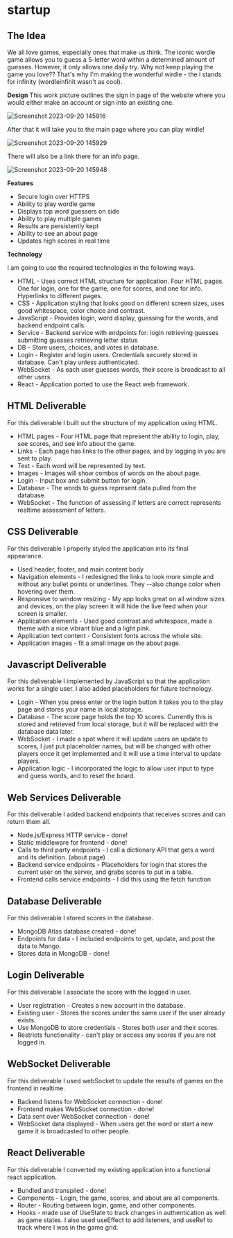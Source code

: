 # startup

## The Idea
We all love games, especially ones that make us think. The iconic wordle game allows you to guess a 5-letter word within a determined amount of guesses. However, it only allows one daily try. Why not keep playing the game you love?? That's why I'm making the wonderful wirdle - the i stands for infinity (wordleinfinit wasn't as cool).

**Design**
This work picture outlines the sign in page of the website where you would either make an account or sign into an existing one.

![Screenshot 2023-09-20 145916](https://github.com/tombe17/startup/assets/131499102/eef7cec1-ec90-4d73-a4d7-296de4a58362)

After that it will take you to the main page where you can play wirdle!

![Screenshot 2023-09-20 145929](https://github.com/tombe17/startup/assets/131499102/94838690-3ffa-46a8-b168-e88dee7e75cd)

There will also be a link there for an info page.

![Screenshot 2023-09-20 145948](https://github.com/tombe17/startup/assets/131499102/e2fac456-c0e3-46d2-b17c-8333b8dfc4c8)

**Features**
- Secure login over HTTPS
- Ability to play wordle game
- Displays top word guessers on side
- Ability to play multiple games
- Results are persistently kept
- Ability to see an about page
- Updates high scores in real time

**Technology**

I am going to use the required technologies in the following ways.

- HTML - Uses correct HTML structure for application. Four HTML pages. One for login, one for the game, one for scores, and one for info. Hyperlinks to different pages.
- CSS - Application styling that looks good on different screen sizes, uses good whitespace, color choice and contrast.
- JavaScript - Provides login, word display, guessing for the words, and backend endpoint calls.
- Service - Backend service with endpoints for:
login
retrieving guesses
submitting guesses
retrieving letter status
- DB - Store users, choices, and votes in database.
- Login - Register and login users. Credentials securely stored in database. Can't play unless authenticated.
- WebSocket - As each user guesses words, their score is broadcast to all other users.
- React - Application ported to use the React web framework.

## HTML Deliverable
For this deliverable I built out the structure of my application using HTML.

- HTML pages - Four HTML page that represent the ability to login, play, see scores, and see info about the game.
- Links - Each page has links to the other pages, and by logging in you are sent to play.  
- Text - Each word will be represented by text.  
- Images - Images will show combos of words on the about page.  
- Login - Input box and submit button for login.  
- Database - The words to guess represent data pulled from the database.  
- WebSocket - The function of assessing if letters are correct represents realtime assessment of letters.

## CSS Deliverable
For this deliverable I properly styled the application into its final appearance.

- Used header, footer, and main content body
- Navigation elements - I redesigned the links to look more simple and without any bullet points or underlines. They --also change color when hovering over them.
- Responsive to window resizing - My app looks great on all window sizes and devices, on the play screen it will hide the live feed when your screen is smaller.
- Application elements - Used good contrast and whitespace, made a theme with a nice vibrant blue and a light pink.
- Application text content - Consistent fonts across the whole site.
- Application images - fit a small image on the about page.

## Javascript Deliverable
For this deliverable I implemented by JavaScript so that the application works for a single user. I also added placeholders for future technology.

- Login - When you press enter or the login button it takes you to the play page and stores your name in local storage.
- Database - The score page holds the top 10 scores. Currently this is stored and retrieved from local storage, but it will be replaced with the database data later.
- WebSocket - I made a spot where it will update users on update to scores, I just put placeholder names, but will be changed with other players once it get implemented and it will use a time interval to update players.
- Application logic - I incorporated the logic to allow user input to type and guess words, and to reset the board.

## Web Services Deliverable
For this deliverable I added backend endpoints that receives scores and can return them all.

- Node.js/Express HTTP service - done!
- Static middleware for frontend - done!
- Calls to third party endpoints - I call a dictionary API that gets a word and its definition. (about page)
- Backend service endpoints - Placeholders for login that stores the current user on the server, and grabs scores to put in a table.
- Frontend calls service endpoints - I did this using the fetch function

## Database Deliverable
For this deliverable I stored scores in the database.

- MongoDB Atlas database created - done!
- Endpoints for data - I included endpoints to get, update, and post the data to Mongo.
- Stores data in MongoDB - done!

## Login Deliverable
For this deliverable I associate the score with the logged in user.

- User registration - Creates a new account in the database.
- Existing user - Stores the scores under the same user if the user already exists.
- Use MongoDB to store credentials - Stores both user and their scores.
- Restricts functionality - can't play or access any scores if you are not logged in.

## WebSocket Deliverable
For this deliverable I used webSocket to update the results of games on the frontend in realtime.

- Backend listens for WebSocket connection - done!
- Frontend makes WebSocket connection - done!
- Data sent over WebSocket connection - done!
- WebSocket data displayed - When users get the word or start a new game it is broadcasted to other people.

## React Deliverable
For this deliverable I converted my existing application into a functional react application.

- Bundled and transpiled - done!
- Components - Login, the game, scores, and about are all components.
- Router - Routing between login, game, and other components.
- Hooks - made use of UseState to track changes in authentication as well as game states. I also used useEffect to add listeners, and useRef to track where I was in the game grid.
